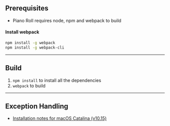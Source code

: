 ## Prerequisites
- Piano Roll requires node, npm and webpack to build

#### Install webpack
```sh
npm install -g webpack
npm install -g webpack-cli
```

---

## Build
1. `npm install` to install all the dependencies
2. `webpack` to build

---

## Exception Handling
- [Installation notes for macOS Catalina (v10.15)](https://github.com/nodejs/node-gyp/blob/master/macOS_Catalina.md)
